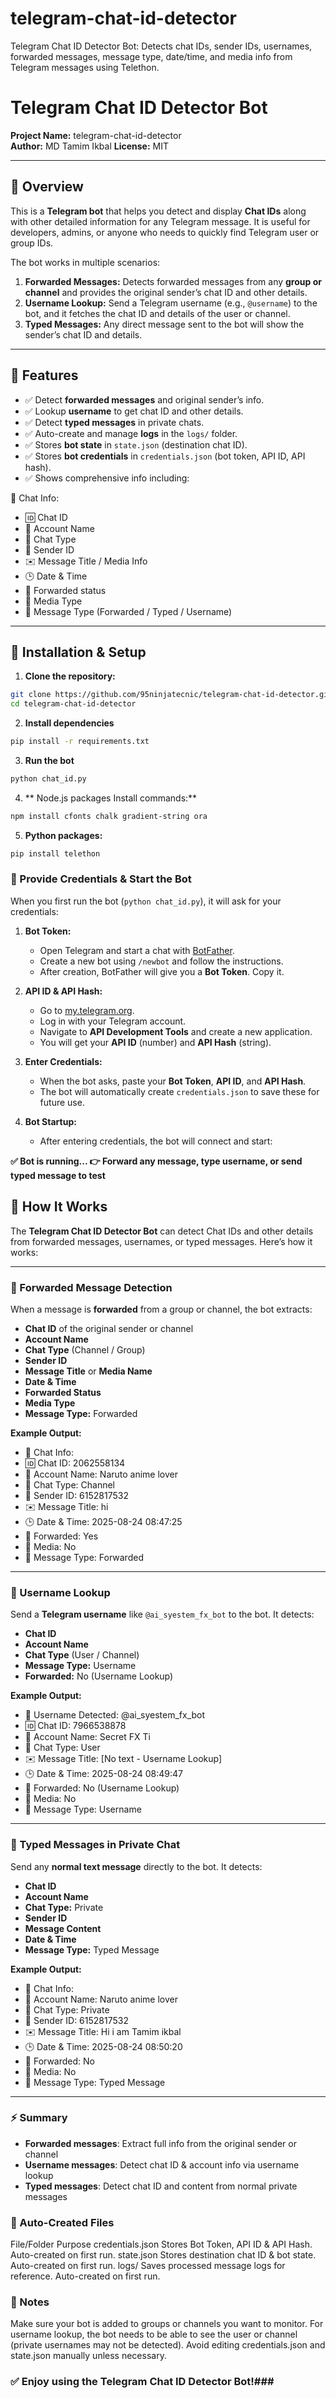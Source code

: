 # telegram-chat-id-detector
Telegram Chat ID Detector Bot: Detects chat IDs, sender IDs, usernames, forwarded messages, message type, date/time, and media info from Telegram messages using Telethon.

# Telegram Chat ID Detector Bot

**Project Name:** telegram-chat-id-detector  
**Author:** MD Tamim Ikbal 
**License:** MIT  

---

## 🔹 Overview

This is a **Telegram bot** that helps you detect and display **Chat IDs** along with other detailed information for any Telegram message. It is useful for developers, admins, or anyone who needs to quickly find Telegram user or group IDs.  

The bot works in multiple scenarios:

1. **Forwarded Messages:** Detects forwarded messages from any **group or channel** and provides the original sender’s chat ID and other details.  
2. **Username Lookup:** Send a Telegram username (e.g., `@username`) to the bot, and it fetches the chat ID and details of the user or channel.  
3. **Typed Messages:** Any direct message sent to the bot will show the sender’s chat ID and details.  

---

## 🔹 Features

- ✅ Detect **forwarded messages** and original sender’s info.  
- ✅ Lookup **username** to get chat ID and other details.  
- ✅ Detect **typed messages** in private chats.  
- ✅ Auto-create and manage **logs** in the `logs/` folder.  
- ✅ Stores **bot state** in `state.json` (destination chat ID).  
- ✅ Stores **bot credentials** in `credentials.json` (bot token, API ID, API hash).  
- ✅ Shows comprehensive info including:

📌 Chat Info:
- 🆔 Chat ID  
- 💬 Account Name  
- 📂 Chat Type  
- 👤 Sender ID  
- ✉️ Message Title / Media Info  
- 🕒 Date & Time  
- 📂 Forwarded status  
- 📂 Media Type  
- 📂 Message Type (Forwarded / Typed / Username)  

---

## 🔹 Installation & Setup

1. **Clone the repository:**

```bash
git clone https://github.com/95ninjatecnic/telegram-chat-id-detector.git
cd telegram-chat-id-detector
```

2. **Install dependencies**

```bash
pip install -r requirements.txt
```

3. **Run the bot**

```bash
python chat_id.py
```
4. ** Node.js packages Install commands:**

```bash
npm install cfonts chalk gradient-string ora
```

5. **Python packages:**

```bash
pip install telethon
```

### 🔹 Provide Credentials & Start the Bot

When you first run the bot (`python chat_id.py`), it will ask for your credentials:

1. **Bot Token:**  
   - Open Telegram and start a chat with [BotFather](https://t.me/BotFather).  
   - Create a new bot using `/newbot` and follow the instructions.  
   - After creation, BotFather will give you a **Bot Token**. Copy it.  

2. **API ID & API Hash:**  
   - Go to [my.telegram.org](https://my.telegram.org).  
   - Log in with your Telegram account.  
   - Navigate to **API Development Tools** and create a new application.  
   - You will get your **API ID** (number) and **API Hash** (string).  

3. **Enter Credentials:**  
   - When the bot asks, paste your **Bot Token**, **API ID**, and **API Hash**.  
   - The bot will automatically create `credentials.json` to save these for future use.  

4. **Bot Startup:**  
   - After entering credentials, the bot will connect and start:  


**✅ Bot is running...
👉 Forward any message, type username, or send typed message to test**

## 🔹 How It Works

The **Telegram Chat ID Detector Bot** can detect Chat IDs and other details from forwarded messages, usernames, or typed messages. Here’s how it works:

---

### 🔹 Forwarded Message Detection

When a message is **forwarded** from a group or channel, the bot extracts:

- **Chat ID** of the original sender or channel  
- **Account Name**  
- **Chat Type** (Channel / Group)  
- **Sender ID**  
- **Message Title** or **Media Name**  
- **Date & Time**  
- **Forwarded Status**  
- **Media Type**  
- **Message Type:** Forwarded  

**Example Output:**

  - 📌 Chat Info:
  - 🆔 Chat ID: 2062558134
  - 💬 Account Name: Naruto anime lover
  - 📂 Chat Type: Channel
  - 👤 Sender ID: 6152817532
  - ✉️ Message Title: hi
  - 🕒 Date & Time: 2025-08-24 08:47:25
  - 📂 Forwarded: Yes
  - 📂 Media: No
  - 📂 Message Type: Forwarded

---

### 🔹 Username Lookup

Send a **Telegram username** like `@ai_syestem_fx_bot` to the bot. It detects:

- **Chat ID**  
- **Account Name**  
- **Chat Type** (User / Channel)  
- **Message Type:** Username  
- **Forwarded:** No (Username Lookup)  

**Example Output:**

 - 🔎 Username Detected: @ai_syestem_fx_bot
 - 🆔 Chat ID: 7966538878
 - 💬 Account Name: Secret FX Ti
 - 📂 Chat Type: User
 - ✉️ Message Title: [No text - Username Lookup]
 - 🕒 Date & Time: 2025-08-24 08:49:47
 - 📂 Forwarded: No (Username Lookup)
 - 📂 Media: No
 - 📂 Message Type: Username


---

### 🔹 Typed Messages in Private Chat

Send any **normal text message** directly to the bot. It detects:

- **Chat ID**  
- **Account Name**  
- **Chat Type:** Private  
- **Sender ID**  
- **Message Content**  
- **Date & Time**  
- **Message Type:** Typed Message  

**Example Output:**

 - 📌 Chat Info:
 - 💬 Account Name: Naruto anime lover
 - 📂 Chat Type: Private
 - 👤 Sender ID: 6152817532
 - ✉️ Message Title: Hi i am Tamim ikbal
 - 🕒 Date & Time: 2025-08-24 08:50:20
 - 📂 Forwarded: No
 - 📂 Media: No
 - 📂 Message Type: Typed Message

---

### ⚡ Summary

- **Forwarded messages**: Extract full info from the original sender or channel  
- **Username messages**: Detect chat ID & account info via username lookup  
- **Typed messages**: Detect chat ID and content from normal private messages  

###  🔹 Auto-Created Files
File/Folder	Purpose
credentials.json	Stores Bot Token, API ID & API Hash. Auto-created on first run.
state.json	Stores destination chat ID & bot state. Auto-created on first run.
logs/	Saves processed message logs for reference. Auto-created on first run.


###  🔹 Notes

Make sure your bot is added to groups or channels you want to monitor.
For username lookup, the bot needs to be able to see the user or channel (private usernames may not be detected).
Avoid editing credentials.json and state.json manually unless necessary.

###  ✅ Enjoy using the Telegram Chat ID Detector Bot!###
